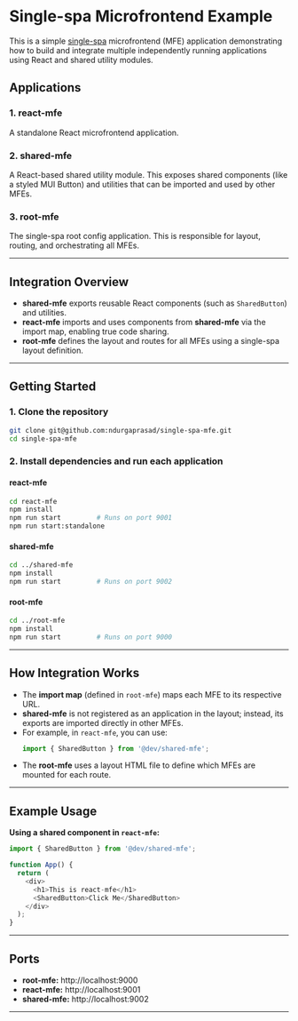 # Single-spa Microfrontend Example

This is a simple [single-spa](https://single-spa.js.org/) microfrontend (MFE) application demonstrating how to build and integrate multiple independently running applications using React and shared utility modules.

## Applications

### 1. **react-mfe**

A standalone React microfrontend application.

### 2. **shared-mfe**

A React-based shared utility module. This exposes shared components (like a styled MUI Button) and utilities that can be imported and used by other MFEs.

### 3. **root-mfe**

The single-spa root config application. This is responsible for layout, routing, and orchestrating all MFEs.

---

## Integration Overview

- **shared-mfe** exports reusable React components (such as `SharedButton`) and utilities.
- **react-mfe** imports and uses components from **shared-mfe** via the import map, enabling true code sharing.
- **root-mfe** defines the layout and routes for all MFEs using a single-spa layout definition.

---

## Getting Started

### 1. Clone the repository

```sh
git clone git@github.com:ndurgaprasad/single-spa-mfe.git
cd single-spa-mfe
```

### 2. Install dependencies and run each application

#### **react-mfe**

```sh
cd react-mfe
npm install
npm run start         # Runs on port 9001
npm run start:standalone
```

#### **shared-mfe**

```sh
cd ../shared-mfe
npm install
npm run start         # Runs on port 9002
```

#### **root-mfe**

```sh
cd ../root-mfe
npm install
npm run start         # Runs on port 9000
```

---

## How Integration Works

- The **import map** (defined in `root-mfe`) maps each MFE to its respective URL.
- **shared-mfe** is not registered as an application in the layout; instead, its exports are imported directly in other MFEs.
- For example, in `react-mfe`, you can use:
  ```js
  import { SharedButton } from '@dev/shared-mfe';
  ```
- The **root-mfe** uses a layout HTML file to define which MFEs are mounted for each route.

---

## Example Usage

**Using a shared component in `react-mfe`:**

```js
import { SharedButton } from '@dev/shared-mfe';

function App() {
  return (
    <div>
      <h1>This is react-mfe</h1>
      <SharedButton>Click Me</SharedButton>
    </div>
  );
}
```

---

## Ports

- **root-mfe:** http://localhost:9000
- **react-mfe:** http://localhost:9001
- **shared-mfe:** http://localhost:9002

---
